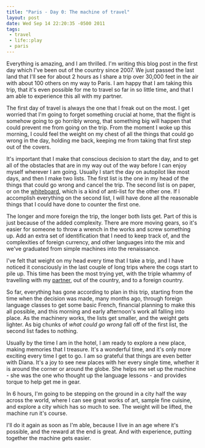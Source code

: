 ```yaml
---
title: "Paris - Day 0: The machine of travel"
layout: post
date: Wed Sep 14 22:20:35 -0500 2011
tags:
 - travel
 - life::play
 - paris
---
```

Everything is amazing, and I am thrilled.  I'm writing this blog post
in the first day which I've been out of the country since 2007.  We
just passed the last land that I'll see for about 2 hours as I share a
trip over 30,000 feet in the air with about 100 others on my way to
Paris.  I am happy that I am taking this trip, that it's even possible
for me to travel so far in so little time, and that I am able to
experience this all with my partner.

The first day of travel is always the one that I freak out on the
most.  I get worried that I'm going to forget something crucial at
home, that the flight is somehow going to go horribly wrong, that
something big will happen that could prevent me from going on the
trip.  From the moment I woke up this morning, I could feel the weight
on my chest of all the things that could go wrong in the day, holding
me back, keeping me from taking that first step out of the covers.

It's important that I make that conscious decision to start the day,
and to get all of the obstacles that are in my way out of the way
before I can enjoy myself wherever I am going.  Usually I start the
day on autopilot like most days, and then I make two lists. The first
list is the one in my head of the things that could go wrong and
cancel the trip.  The second list is on paper, or on the
[whiteboard][2], which is a kind of anti-list for the other one.  If
I accomplish everything on the second list, I will have done all the
reasonable things that I could have done to counter the first one.

[2]: https://picasaweb.google.com/106323306553419920760/Wednesdaywhiteboard

The longer and more foreign the trip, the longer both lists get.  Part
of this is just because of the added complexity.  There are more
moving gears, so it's easier for someone to throw a wrench in the
works and screw something up.  Add an extra set of identification that
I need to keep track of, and the complexities of foreign currency, and
other languages into the mix and we've graduated from simple machines
into the renaissance.

I've felt that weight on my head every time that I take a trip, and
I have noticed it consciously in the last couple of long trips where
the cogs start to pile up.  This time has been the most trying yet,
with the triple whammy of travelling with my [partner][3], out of the
country, and to a foreign country.

[3]: http://blog.dianarajchel.com

So far, everything has gone according to plan in this trip, starting
from the time when the decision was made, many months ago, through
foreign language classes to get some basic French, financial planning
to make this all possible, and this morning and early afternoon's
work all falling into place.  As the machinery works, the lists get
smaller, and the weight gets lighter.  As big chunks of _what could go
wrong_ fall off of the first list, the second list fades to nothing.

Usually by the time I am in the hotel, I am ready to explore a new
place, making memories that I treasure.  It's a wonderful time, and
it's only more exciting every time I get to go.  I am so grateful that
things are even better with Diana.  It's a joy to see new places with
her every single time, whether it is around the corner or around the
globe.  She helps me set up the machine - she was the one who thought
up the language lessons - and provides torque to help get me in gear.

In 6 hours, I'm going to be stepping on the ground in a city half the
way across the world, where I can see great works of art, sample fine
cuisine, and explore a city which has so much to see.  The weight will
be lifted, the machine run it's course.

I'll do it again as soon as I'm able, because I live in an age where
it's possible, and the reward at the end is great.
And with experience, putting together the machine gets easier.
